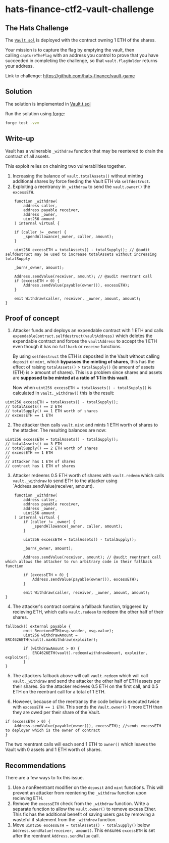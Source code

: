 # hats-finance-ctf2-vault-challenge

## The Hats Challenge

The [`Vault.sol`](https://github.com/hats-finance/vault-game/blob/main/contracts/Vault.sol) is deployed with the contract owning 1 ETH of the shares.

Your mission is to capture the flag by emptying the vault, then calling `captureTheFlag` with an address you control to prove that you have succeeded in completing the challenge, so that `vault.flagHolder` returns your address.

Link to challenge: https://github.com/hats-finance/vault-game

## Solution

The solution is implemented in [Vault.t.sol](https://github.com/chad-mcdonald/hats-finance-ctf2-vault-challenge/blob/master/test/Vault.t.sol)

Run the solution using [forge](https://github.com/foundry-rs/foundry):

```bash
forge test -vvv
```
## Write-up

Vault has a vulnerable `_withdraw` function that may be reentered to drain the contract of all assets. 

This exploit relies on chaining two vulnerabilities together.
1. Increasing the balance of `vault.totalAssets()` without minting additional shares by force feeding the Vault ETH via `selfdestruct`.
2. Exploiting a reentrancy in `_withdraw` to send the `vault.owner()` the `excessETH`.

```solidity
    function _withdraw(
        address caller,
        address payable receiver,
        address _owner,
        uint256 amount
    ) internal virtual {

	if (caller != _owner) {
        _spendAllowance(_owner, caller, amount);
    }

    uint256 excessETH = totalAssets() - totalSupply(); // @audit selfdestruct may be used to increase totalAssets without increasing totalSupply
        
    _burn(_owner, amount);
    
    Address.sendValue(receiver, amount); // @audit reentrant call
    if (excessETH > 0) {
        Address.sendValue(payable(owner()), excessETH);
    }

    emit Withdraw(caller, receiver, _owner, amount, amount);
}
```

## Proof of concept
1. Attacker funds and deploys an expendable contract with 1 ETH and calls `expendableContract.selfdestruct(vaultAddress)` which deletes the expendable contract and forces the `vaultAddress` to accept the 1 ETH even though it has no `fallback` or `receive` functions. 
   
   By using `selfdestruct` the ETH is deposited in the Vault without calling `deposit` or `mint`, which **bypasses the minting of shares**, this has the effect of raising `totalAssets()` > `totalSupply()` (ie amount of assets (ETH) is > amount of shares). This is a problem since shares and assets are **supposed to be minted at a ratio of 1:1 in this vault**.
   
   Now when `uint256 excessETH = totalAssets() - totalSupply()` is calculated in `vault._withdraw()` this is the result:
 ```solidity
 uint256 excessETH = totalAssets() - totalSupply();
 // totalAssets() == 2 ETH
 // totalSupply() == 1 ETH worth of shares
 // excessETH == 1 ETH
 ```

2. The attacker then calls `vault.mint` and mints 1 ETH worth of shares to the attacker. The resulting balances are now:
 ```solidity
 uint256 excessETH = totalAssets() - totalSupply();
 // totalAssets() == 3 ETH
 // totalSupply() == 2 ETH worth of shares
 // excessETH == 1 ETH
 // 
 // attacker has 1 ETH of shares
 // contract has 1 ETH of shares
 ```

3. Attacker redeems 0.5 ETH worth of shares with  `vault.redeem` which calls `vault._withdraw` to send ETH to the attacker using `Address.sendValue(receiver, amount).

```solidity
    function _withdraw(
        address caller,
        address payable receiver,
        address _owner,
        uint256 amount
    ) internal virtual {
        if (caller != _owner) {
            _spendAllowance(_owner, caller, amount);
        }

        uint256 excessETH = totalAssets() - totalSupply(); 
        
        _burn(_owner, amount);
        
        Address.sendValue(receiver, amount); // @audit reentrant call which allows the attacker to run arbitrary code in their fallback function
        
        if (excessETH > 0) {
            Address.sendValue(payable(owner()), excessETH);
        }

        emit Withdraw(caller, receiver, _owner, amount, amount);
}
```

4. The attacker's contract contains a fallback function, triggered by recieving ETH, which calls `vault.redeem` to redeem the other half of their shares.

```solidity
fallback() external payable {
        emit ReceivedETH(msg.sender, msg.value);
        uint256 withdrawAmount = ERC4626ETH(vault).maxWithdraw(exploiter);

        if (withdrawAmount > 0) {
            ERC4626ETH(vault).redeem(withdrawAmount, exploiter, exploiter);
        }
}
```

5. The attackers fallback above will call `vault.redeem` which will call  `vault._withdraw` and send the attacker the other half of ETH assets per their shares. So the attacker recieves 0.5 ETH on the first call, and 0.5 ETH on the reentrant call for a total of 1 ETH.
 
6. However, because of the reentrancy the code below is executed twice with `excessETH == 1 ETH`.  This sends the `Vault.owner()` 1 more ETH than they are owed per their share of the Vault.
```solidity
if (excessETH > 0) {
    Address.sendValue(payable(owner()), excessETH); //sends excessETH to deployer which is the owner of contract
}
```

The two reentrant calls will each send 1 ETH to `owner()` which leaves the Vault with 0 assets and 1 ETH worth of shares.

## Recommendations

There are a few ways to fix this issue. 

1. Use a nonReentrant modifier on the `deposit` and `mint` functions. This will prevent an attacker from reentering the `_withdraw` function upon recieving ETH.
2. Remove the  `excessETH` check from the `_withdraw` function. Write a separate function to allow the `vault.owner()` to remove excess Ether. This fix has the additional benefit of saving users gas by removing a wasteful if statement from the `_withdraw` function.
3. Move  `uint256 excessETH = totalAssets() - totalSupply()` below `Address.sendValue(receiver, amount)`. This ensures `excessETH` is set after the reentrant `Address.sendValue` call.
